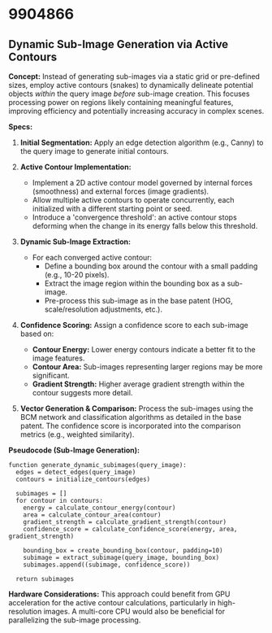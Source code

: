# 9904866

## Dynamic Sub-Image Generation via Active Contours

**Concept:** Instead of generating sub-images via a static grid or pre-defined sizes, employ active contours (snakes) to dynamically delineate potential objects *within* the query image *before* sub-image creation. This focuses processing power on regions likely containing meaningful features, improving efficiency and potentially increasing accuracy in complex scenes.

**Specs:**

1.  **Initial Segmentation:** Apply an edge detection algorithm (e.g., Canny) to the query image to generate initial contours.

2.  **Active Contour Implementation:**
    *   Implement a 2D active contour model governed by internal forces (smoothness) and external forces (image gradients).
    *   Allow multiple active contours to operate concurrently, each initialized with a different starting point or seed.
    *   Introduce a 'convergence threshold': an active contour stops deforming when the change in its energy falls below this threshold.

3.  **Dynamic Sub-Image Extraction:**
    *   For each converged active contour:
        *   Define a bounding box around the contour with a small padding (e.g., 10-20 pixels).
        *   Extract the image region within the bounding box as a sub-image.
        *   Pre-process this sub-image as in the base patent (HOG, scale/resolution adjustments, etc.).

4.  **Confidence Scoring:**  Assign a confidence score to each sub-image based on:
    *   **Contour Energy:** Lower energy contours indicate a better fit to the image features.
    *   **Contour Area:** Sub-images representing larger regions may be more significant.
    *   **Gradient Strength:**  Higher average gradient strength within the contour suggests more detail.

5.  **Vector Generation & Comparison:**  Process the sub-images using the BCM network and classification algorithms as detailed in the base patent. The confidence score is incorporated into the comparison metrics (e.g., weighted similarity).

**Pseudocode (Sub-Image Generation):**

```
function generate_dynamic_subimages(query_image):
  edges = detect_edges(query_image)
  contours = initialize_contours(edges)

  subimages = []
  for contour in contours:
    energy = calculate_contour_energy(contour)
    area = calculate_contour_area(contour)
    gradient_strength = calculate_gradient_strength(contour)
    confidence_score = calculate_confidence_score(energy, area, gradient_strength)

    bounding_box = create_bounding_box(contour, padding=10)
    subimage = extract_subimage(query_image, bounding_box)
    subimages.append((subimage, confidence_score))

  return subimages
```

**Hardware Considerations:** This approach could benefit from GPU acceleration for the active contour calculations, particularly in high-resolution images.  A multi-core CPU would also be beneficial for parallelizing the sub-image processing.